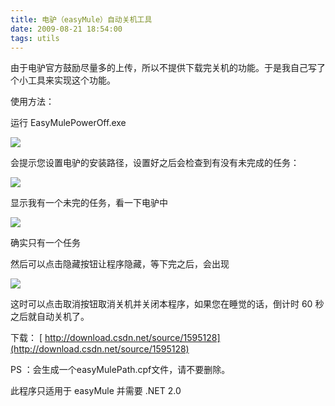 ```yaml
---
title: 电驴（easyMule）自动关机工具
date: 2009-08-21 18:54:00
tags: utils
---
```


由于电驴官方鼓励尽量多的上传，所以不提供下载完关机的功能。于是我自己写了个小工具来实现这个功能。

使用方法：

运行  EasyMulePowerOff.exe

![](https://p-blog.csdn.net/images/p_blog_csdn_net/cuipengfei1/EntryImages/20090821/%E6%88%AA%E5%9B%BE01.jpg)

会提示您设置电驴的安装路径，设置好之后会检查到有没有未完成的任务：

![](https://p-blog.csdn.net/images/p_blog_csdn_net/cuipengfei1/EntryImages/20090821/%E6%88%AA%E5%9B%BE02.jpg)

显示我有一个未完的任务，看一下电驴中

![](https://p-blog.csdn.net/images/p_blog_csdn_net/cuipengfei1/EntryImages/20090821/%E6%88%AA%E5%9B%BE03.jpg)

确实只有一个任务

然后可以点击隐藏按钮让程序隐藏，等下完之后，会出现

![](https://p-blog.csdn.net/images/p_blog_csdn_net/cuipengfei1/EntryImages/20090821/%E6%88%AA%E5%9B%BE04.jpg)

这时可以点击取消按钮取消关机并关闭本程序，如果您在睡觉的话，倒计时  60  秒之后就自动关机了。

下载：
[ http://download.csdn.net/source/1595128](http://download.csdn.net/source/1595128)

PS  ：会生成一个easyMulePath.cpf文件，请不要删除。

此程序只适用于  easyMule  并需要  .NET 2.0
